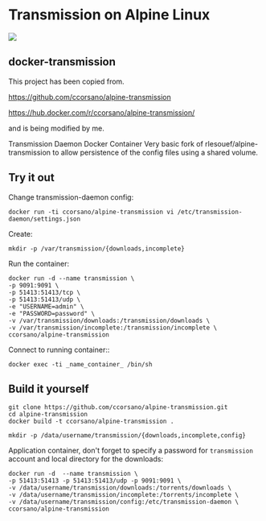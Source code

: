 # Transmission on Alpine Linux
![](http://idroot.net/wp-content/uploads/2015/02/transmission-bittorrent.jpg)

## docker-transmission

This project has been copied from.

https://github.com/ccorsano/alpine-transmission

https://hub.docker.com/r/ccorsano/alpine-transmission/

and is being modified by me.

Transmission Daemon Docker Container
Very basic fork of rlesouef/alpine-transmission to allow persistence of the config files using a shared volume.

Try it out
----------

Change transmission-daemon config:

    docker run -ti ccorsano/alpine-transmission vi /etc/transmission-daemon/settings.json

Create:

    mkdir -p /var/transmission/{downloads,incomplete}

Run the container:

    docker run -d --name transmission \
    -p 9091:9091 \
    -p 51413:51413/tcp \
    -p 51413:51413/udp \
    -e "USERNAME=admin" \
    -e "PASSWORD=password" \
    -v /var/transmission/downloads:/transmission/downloads \
    -v /var/transmission/incomplete:/transmission/incomplete \
    ccorsano/alpine-transmission

Connect to running container::

    docker exec -ti _name_container_ /bin/sh

Build it yourself
-----------------

    git clone https://github.com/ccorsano/alpine-transmission.git
    cd alpine-transmission
    docker build -t ccorsano/alpine-transmission .


```
mkdir -p /data/username/transmission/{downloads,incomplete,config}
```

Application container, don't forget to specify a password for `transmission` account and local directory for the downloads:

```
docker run -d  --name transmission \
-p 51413:51413 -p 51413:51413/udp -p 9091:9091 \
-v /data/username/transmission/downloads:/torrents/downloads \
-v /data/username/transmission/incomplete:/torrents/incomplete \
-v /data/username/transmission/config:/etc/transmission-daemon \
ccorsano/alpine-transmission

```
